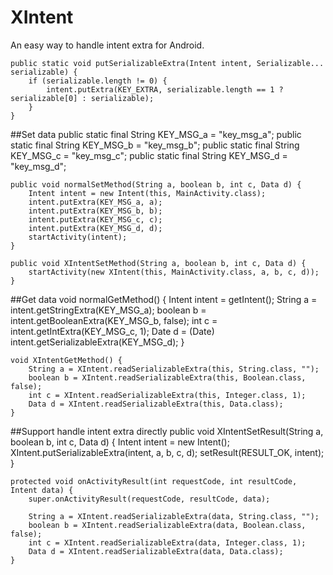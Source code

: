 # XIntent
An easy way to handle intent extra for Android.<p>

	public static void putSerializableExtra(Intent intent, Serializable... serializable) {
		if (serializable.length != 0) {
			intent.putExtra(KEY_EXTRA, serializable.length == 1 ? serializable[0] : serializable);
		}
	}
##Set data
	public static final String KEY_MSG_a = "key_msg_a";
	public static final String KEY_MSG_b = "key_msg_b";
	public static final String KEY_MSG_c = "key_msg_c";
	public static final String KEY_MSG_d = "key_msg_d";

	public void normalSetMethod(String a, boolean b, int c, Data d) {
		Intent intent = new Intent(this, MainActivity.class);
		intent.putExtra(KEY_MSG_a, a);
		intent.putExtra(KEY_MSG_b, b);
		intent.putExtra(KEY_MSG_c, c);
		intent.putExtra(KEY_MSG_d, d);
		startActivity(intent);
	}
	
	public void XIntentSetMethod(String a, boolean b, int c, Data d) {
		startActivity(new XIntent(this, MainActivity.class, a, b, c, d));
	}
##Get data
	void normalGetMethod() {
		Intent intent = getIntent();
		String a = intent.getStringExtra(KEY_MSG_a);
		boolean b = intent.getBooleanExtra(KEY_MSG_b, false);
		int c = intent.getIntExtra(KEY_MSG_c, 1);
		Date d = (Date) intent.getSerializableExtra(KEY_MSG_d);
	}

	void XIntentGetMethod() {
		String a = XIntent.readSerializableExtra(this, String.class, "");
		boolean b = XIntent.readSerializableExtra(this, Boolean.class, false);
		int c = XIntent.readSerializableExtra(this, Integer.class, 1);
		Data d = XIntent.readSerializableExtra(this, Data.class);
	}
##Support handle intent extra directly
	public void XIntentSetResult(String a, boolean b, int c, Data d) {
		Intent intent = new Intent();
		XIntent.putSerializableExtra(intent, a, b, c, d);
		setResult(RESULT_OK, intent);
	}
	
	protected void onActivityResult(int requestCode, int resultCode, Intent data) {
		super.onActivityResult(requestCode, resultCode, data);
		
		String a = XIntent.readSerializableExtra(data, String.class, "");
		boolean b = XIntent.readSerializableExtra(data, Boolean.class, false);
		int c = XIntent.readSerializableExtra(data, Integer.class, 1);
		Data d = XIntent.readSerializableExtra(data, Data.class);
	}
